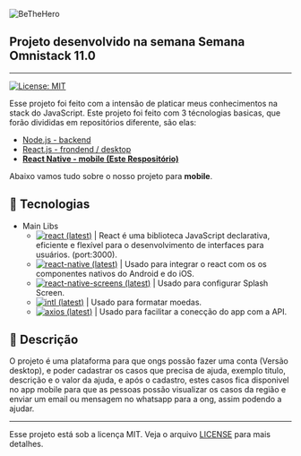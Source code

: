   ![BeTheHero][logo-image]

  ## Projeto desenvolvido na semana Semana Omnistack 11.0 
  ---
  [![License: MIT][license-image]][license-link]

  Esse projeto foi feito com a intensão de platicar meus conhecimentos na stack do JavaScript.
  Este projeto foi feito com 3 técnologias basicas, que forão divididas em repositórios diferente, são elas:
  - [Node.js - backend][repo-backend]
  - [React.js - frondend / desktop][repo-frontend]
  - [**React Native - mobile (Este Respositório)**](#rocket-tecnologias)

  Abaixo vamos tudo sobre o nosso projeto para **mobile**.

  ## :rocket: Tecnologias

  - Main Libs
    - [![react (latest)](https://img.shields.io/npm/v/react/latest?label=React.js&style=flat-square)][npm-react] | React é uma biblioteca JavaScript declarativa, eficiente e flexível para o desenvolvimento de interfaces para usuários. (port:3000).
    - [![react-native (latest)](https://img.shields.io/npm/v/react-native/latest?label=React+Native&style=flat-square)][npm-react-native] | Usado para integrar o react com os os componentes nativos do Android e do iOS.
    - [![react-native-screens (latest)](https://img.shields.io/npm/v/react-native-screens/latest?label=React+Native+Screens&style=flat-square)][npm-react-native-screens] | Usado para configurar Splash Screen.
    - [![intl (latest)](https://img.shields.io/npm/v/intl/latest?label=intl&style=flat-square)][npm-intl] | Usado para formatar moedas.
    - [![axios (latest)](https://img.shields.io/npm/v/axios/latest?label=axios&style=flat-square)][npm-axios] | Usado para facilitar a conecção do app com a API.





  ## :minidisc: Descrição
  O projeto é uma plataforma para que ongs possão fazer uma conta (Versão desktop), e poder cadastrar os casos que precisa de ajuda, exemplo titulo, descrição e o valor da ajuda, e após o cadastro, estes casos fica disponivel no app mobile para que as pessoas possão visualizar os casos da região e enviar um email ou mensagem no whatsapp para a ong, assim podendo a ajudar.

  ****
  Esse projeto está sob a licença MIT. Veja o arquivo [LICENSE][license-link] para mais detalhes.


  <!-- Markdown link & img dfn's -->
  [logo-image]: https://i.imgur.com/ftyy51h.png
  [license-image]: https://img.shields.io/badge/License-MIT-yellow.svg
  [license-link]: https://github.com/marconwillian/BeTheHero_mobile/blob/master/LICENSE
  [repo-frontend]: https://github.com/marconwillian/BeTheHero_frontend
  [repo-backend]: https://github.com/marconwillian/BeTheHero_backend
  [npm-react]: https://www.npmjs.com/package/react
  [npm-react-native]: https://www.npmjs.com/package/react-native
  [npm-react-native-screens]: https://www.npmjs.com/package/react-native-screens
  [npm-intl]: https://www.npmjs.com/package/intl
  [npm-axios]: https://www.npmjs.com/package/axios